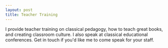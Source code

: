 ```yaml
---
layout: post
title: Teacher Training
---
```


I provide teacher training on classical pedagogy, how to teach great books, and creating classroom culture. I also speak at classical educational conferences. Get in touch if you'd like me to come speak for your staff.

